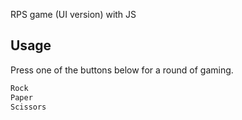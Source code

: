 RPS game (UI version) with JS
## Usage
Press one of the buttons below for a round of gaming.
```javascript
Rock
Paper
Scissors
```